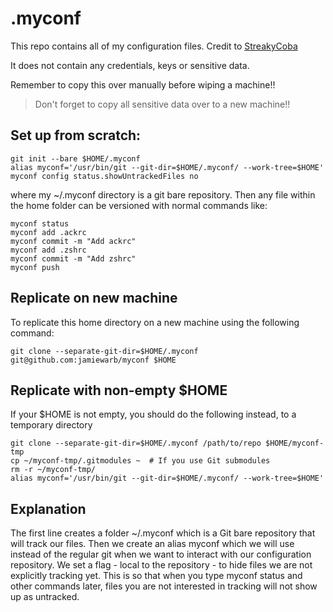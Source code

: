 # .myconf

This repo contains all of my configuration files. Credit to [StreakyCoba](https://news.ycombinator.com/item?id=11071754)

It does not contain any credentials, keys or sensitive data.

Remember to copy this over manually before wiping a machine!!

> Don't forget to copy all sensitive data over to a new machine!!

## Set up from scratch:

    git init --bare $HOME/.myconf
    alias myconf='/usr/bin/git --git-dir=$HOME/.myconf/ --work-tree=$HOME'
    myconf config status.showUntrackedFiles no


where my ~/.myconf directory is a git bare repository. Then any file within the home folder can be versioned with normal commands like:


    myconf status
    myconf add .ackrc
    myconf commit -m "Add ackrc"
    myconf add .zshrc
    myconf commit -m "Add zshrc"
    myconf push


## Replicate on new machine
To replicate this home directory on a new machine using the following command:

    git clone --separate-git-dir=$HOME/.myconf git@github.com:jamiewarb/myconf $HOME

## Replicate with non-empty $HOME
If your $HOME is not empty, you should do the following instead, to a temporary directory

    git clone --separate-git-dir=$HOME/.myconf /path/to/repo $HOME/myconf-tmp
    cp ~/myconf-tmp/.gitmodules ~  # If you use Git submodules
    rm -r ~/myconf-tmp/
    alias myconf='/usr/bin/git --git-dir=$HOME/.myconf/ --work-tree=$HOME'

## Explanation
The first line creates a folder ~/.myconf which is a Git bare repository that will track our files.
Then we create an alias myconf which we will use instead of the regular git when we want to interact with our configuration repository.
We set a flag - local to the repository - to hide files we are not explicitly tracking yet. This is so that when you type myconf status and other commands later, files you are not interested in tracking will not show up as untracked.
